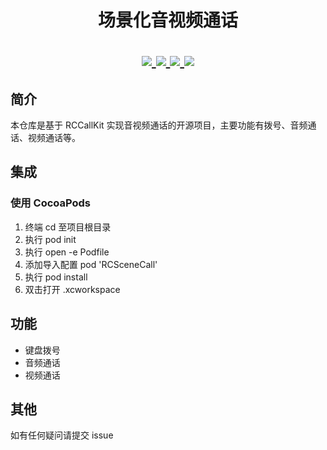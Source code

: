 <h1 align="center"> 场景化音视频通话 </h>

<p align="center">
<a href="https://github.com/rongcloud/rongcloud-scene-call-ios">
<img src="https://img.shields.io/cocoapods/v/RCSceneCall.svg?style=flat">
</a>

<a href="https://github.com/rongcloud/rongcloud-scene-call-ios">
<img src="https://img.shields.io/cocoapods/l/RCSceneCall.svg?style=flat">
</a>

<a href="https://github.com/rongcloud/rongcloud-scene-call-ios">
<img src="https://img.shields.io/cocoapods/p/RCSceneCall.svg?style=flat">
</a>

<a href="https://github.com/rongcloud/rongcloud-scene-call-ios">
<img src="https://img.shields.io/badge/%20in-swift%205-orange.svg">
</a>

</p>

## 简介
本仓库是基于 RCCallKit 实现音视频通话的开源项目，主要功能有拨号、音频通话、视频通话等。

## 集成

### 使用 CocoaPods

1. 终端 cd 至项目根目录
2. 执行 pod init
3. 执行 open -e Podfile
4. 添加导入配置 pod 'RCSceneCall'
5. 执行 pod install
6. 双击打开 .xcworkspace

## 功能

- 键盘拨号
- 音频通话
- 视频通话

## 其他
如有任何疑问请提交 issue
